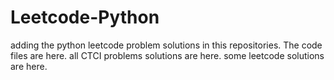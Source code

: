 # Leetcode-Python
adding the python leetcode problem solutions in this repositories. 
The code files are here.
all CTCI problems solutions are here.
some leetcode solutions are here.



























































